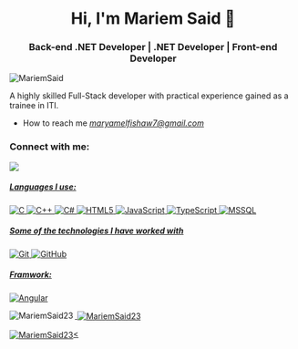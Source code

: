 <h1 align="center">Hi, I'm Mariem Said 👋</h1>

<div align="center">
<h3 align="center">  Back-end .NET Developer | .NET Developer | Front-end Developer</h3>
</div>
<p align="left"> <img src="https://komarev.com/ghpvc/?username=MariemSaid23&label=Profile%20views&color=0e75b6&style=flat" alt="MariemSaid" /> </p>

A highly skilled Full-Stack developer with practical experience gained as a trainee in ITI.

  - How to reach me *maryamelfishaw7@gmail.com*

<h3 align="left">Connect with me:</h3>
<p align="left">
    <a href="https://www.linkedin.com/in/maryam-elfishawy-5708211bb/"><img src="https://img.shields.io/badge/linkedin-%230177B5?style=flat&logo=linkedin&logoColor=white"/>
  </p>
      
##### Languages I use:

![C](https://img.shields.io/badge/-C-000000?style=flat&logo=c)
![C++](https://img.shields.io/badge/-C++-000000?style=flat&logo=c%2B%2B)
![C#](https://img.shields.io/badge/-C%23-239120?style=flat&logo=c-sharp)
![HTML5](https://img.shields.io/badge/-HTML5-000000?style=flat&logo=html5)
![JavaScript](https://img.shields.io/badge/-JavaScript-000000?style=flat&logo=javascript)
![TypeScript](https://img.shields.io/badge/-TypeScript-000000?style=flat&logo=typescript)
![MSSQL](https://img.shields.io/badge/-MSSQL-CC2927?style=flat&logo=microsoft-sql-server)


##### Some of the technologies I have worked with

![Git](https://img.shields.io/badge/-Git-222222?style=flat&logo=git&logoColor=F05032)
![GitHub](https://img.shields.io/badge/-GitHub-222222?style=flat&logo=github&logoColor=181717)


##### Framwork:
![Angular](https://img.icons8.com/color/48/000000/angularjs.png)


<p><img align="left" src="https://github-readme-stats.vercel.app/api/top-langs?username=MariemSaid23&show_icons=true&locale=en&layout=compact" alt="MariemSaid23" /></p>

<p>&nbsp;<img align="center" src="https://github-readme-stats.vercel.app/api?username=MariemSaid23&show_icons=true&locale=en" alt="MariemSaid23" /></p>

<p><img align="center" src="https://github-readme-streak-stats.herokuapp.com/?user=MariemSaid23&" alt="MariemSaid23" /><
<!--
**MariemSaid23/MariemSaid23** is a ✨ _special_ ✨ repository because its `README.md` (this file) appears on your GitHub profile.

Here are some ideas to get you started:

- 🔭 I’m currently working on ...
- 🌱 I’m currently learning ...
- 👯 I’m looking to collaborate on ...
- 🤔 I’m looking for help with ...
- 💬 Ask me about ...
- 📫 How to reach me: ...
- 😄 Pronouns: ...
- ⚡ Fun fact: ...
-->

